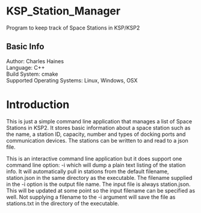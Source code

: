 # KSP_Station_Manager
Program to keep track of Space Stations in KSP/KSP2

## Basic Info  
Author: Charles Haines  
Language: C++  
Build System: cmake  
Supported Operating Systems: Linux, Windows, OSX  

# Introduction
This is just a simple command line application that manages a list of Space Stations in KSP2. It stores basic information about a space station such as the name, a station ID, capacity, number and types of docking ports and communication devices. The stations can be written to and read to a json file.

This is an interactive command line application but it does support one command line option: -i <filename> which will dump a plain text listing of the station info. It will automatically pull in stations from the default filename, station.json in the same directory as the executable. The filename supplied in the -i option is the output file name. The input file is always station.json. This will be updated at some point so the input filename can be specified as well. Not supplying a filename to the -i argument will save the file as stations.txt in the directory of the executable.


